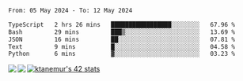 <!--START_SECTION:waka-->

```txt
From: 05 May 2024 - To: 12 May 2024

TypeScript   2 hrs 26 mins   █████████████████░░░░░░░░   67.96 %
Bash         29 mins         ███▒░░░░░░░░░░░░░░░░░░░░░   13.69 %
JSON         16 mins         ██░░░░░░░░░░░░░░░░░░░░░░░   07.81 %
Text         9 mins          █░░░░░░░░░░░░░░░░░░░░░░░░   04.58 %
Python       6 mins          ▓░░░░░░░░░░░░░░░░░░░░░░░░   03.23 %
```

<!--END_SECTION:waka-->
<a href="https://github.com/anuraghazra/github-readme-stats">
  <img align="left" src="https://github-readme-stats.vercel.app/api?username=Tanesan&count_private=true&show_icons=true" />
<img align="left" src="https://github-readme-stats.vercel.app/api/top-langs/?username=Tanesan" />
</a>

[![ktanemur's 42 stats](https://badge42.vercel.app/api/v2/cl1wslf6s002109l771rng2w8/stats?cursusId=21&coalitionId=62)](https://github.com/JaeSeoKim/badge42)

